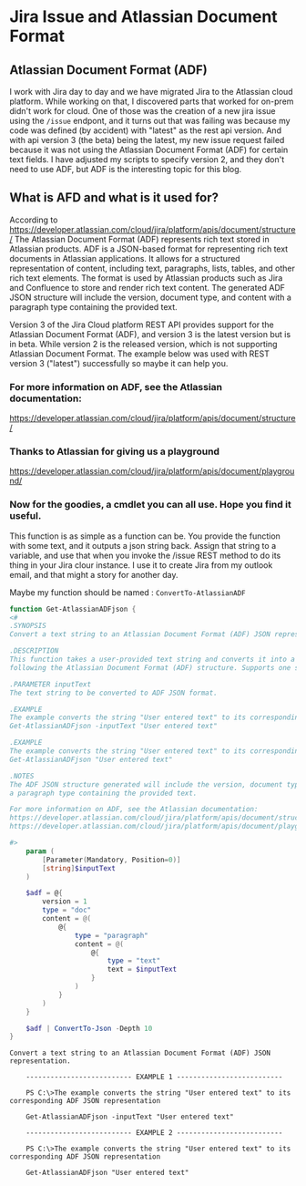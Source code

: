 # Jira Issue and Atlassian Document Format

## Atlassian Document Format (ADF)

I work with Jira day to day and we have migrated Jira to the Atlassian cloud platform. While working on that, I discovered parts that worked for on-prem didn't work for cloud. One of those was the creation of a new jira issue using the `/issue` endpont, and it turns out that was failing was because my code was defined (by accident) with "latest" as the rest api version. And with api version 3 (the beta) being the latest, my new issue request failed because it was not using the Atlassian Document Format (ADF) for certain text fields. I have adjusted my scripts to specify version 2, and they don't need to use ADF, but ADF is the interesting topic for this blog.

## What is AFD and what is it used for?

According to https://developer.atlassian.com/cloud/jira/platform/apis/document/structure/
The Atlassian Document Format (ADF) represents rich text stored in Atlassian products. ADF is a JSON-based format for representing rich text documents in Atlassian applications.
It allows for a structured representation of content, including text, paragraphs, lists, tables, and other rich text elements. The format is used by Atlassian products such as Jira
and Confluence to store and render rich text content. The generated ADF JSON structure will include the version, document type, and content with a paragraph type containing the provided text.

Version 3 of the Jira Cloud platform REST API provides support for the Atlassian Document Format (ADF), and version 3 is the latest version but is in beta. While version 2 is the released version, which is not supporting Atlassian Document Format.
The example below was used with REST version 3 ("latest") successfully so maybe it can help you.

### For more information on ADF, see the Atlassian documentation:

https://developer.atlassian.com/cloud/jira/platform/apis/document/structure/

### Thanks to Atlassian for giving us a playground

https://developer.atlassian.com/cloud/jira/platform/apis/document/playground/

### Now for the goodies, a cmdlet you can all use. Hope you find it useful.

This function is as simple as a function can be. You provide the function with some text, and it outputs a json string back.
Assign that string to a variable, and use that when you invoke the /issue REST method to do its thing in your Jira clour instance.
I use it to create Jira from my outlook email, and that might a story for another day.

Maybe my function should be named : `ConvertTo-AtlassianADF`

```powershell
function Get-AtlassianADFjson {
<#
.SYNOPSIS
Convert a text string to an Atlassian Document Format (ADF) JSON representation.

.DESCRIPTION
This function takes a user-provided text string and converts it into a JSON representation
following the Atlassian Document Format (ADF) structure. Supports one string as its a simple function.

.PARAMETER inputText
The text string to be converted to ADF JSON format.

.EXAMPLE
The example converts the string "User entered text" to its corresponding ADF JSON representation
Get-AtlassianADFjson -inputText "User entered text"

.EXAMPLE
The example converts the string "User entered text" to its corresponding ADF JSON representation
Get-AtlassianADFjson "User entered text"

.NOTES
The ADF JSON structure generated will include the version, document type, and content with
a paragraph type containing the provided text.

For more information on ADF, see the Atlassian documentation:
https://developer.atlassian.com/cloud/jira/platform/apis/document/structure/
https://developer.atlassian.com/cloud/jira/platform/apis/document/playground/

#>
    param (
        [Parameter(Mandatory, Position=0)]
        [string]$inputText
    )

    $adf = @{
        version = 1
        type = "doc"
        content = @(
            @{
                type = "paragraph"
                content = @(
                    @{
                        type = "text"
                        text = $inputText
                    }
                )
            }
        )
    }

    $adf | ConvertTo-Json -Depth 10
}
```

```
Convert a text string to an Atlassian Document Format (ADF) JSON representation.

    -------------------------- EXAMPLE 1 --------------------------

    PS C:\>The example converts the string "User entered text" to its corresponding ADF JSON representation

    Get-AtlassianADFjson -inputText "User entered text"

    -------------------------- EXAMPLE 2 --------------------------

    PS C:\>The example converts the string "User entered text" to its corresponding ADF JSON representation

    Get-AtlassianADFjson "User entered text"
```
